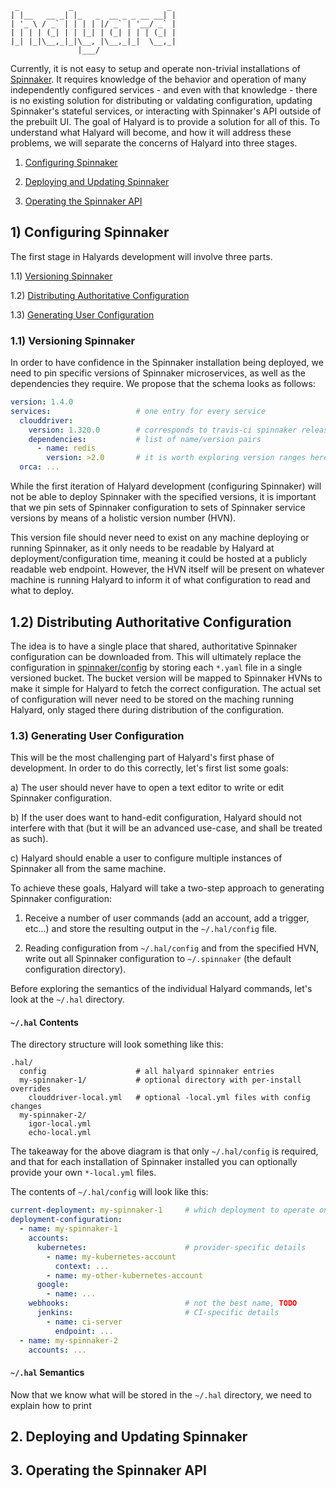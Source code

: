 ```
 _           _                     _
| |__   __ _| |_   _  __ _ _ __ __| |
| '_ \ / _` | | | | |/ _` | '__/ _` |
| | | | (_| | | |_| | (_| | | | (_| |
|_| |_|\__,_|_|\__, |\__,_|_|  \__,_|
               |___/
```

Currently, it is not easy to setup and operate non-trivial installations of
[Spinnaker](https://github.com/spinnaker/spinnaker). It requires knowledge of
the behavior and operation of many independently configured services - and even
with that knowledge - there is no existing solution for distributing or
valdating configuration, updating Spinnaker's stateful services, or interacting
with Spinnaker's API outside of the prebuilt UI. The goal of Halyard
is to provide a solution for all of this. To understand what Halyard will 
become, and how it will address these problems, we will separate the 
concerns of Halyard into three stages.

   1) [Configuring Spinnaker](#1-configuring-spinnaker)

   2) [Deploying and Updating Spinnaker](#2-deploying-and-updating-spinnaker)

   3) [Operating the Spinnaker API](#3-operating-the-spinnaker-api)

## 1) Configuring Spinnaker

The first stage in Halyards development will involve three parts.

1.1) [Versioning Spinnaker](#1-1-versioning-spinnaker)

1.2) [Distributing Authoritative
   Configuration](#1-2-distributing-authoritative-configuration)

1.3) [Generating User Configuration](#1-3-generating-user-configuration)

### 1.1) Versioning Spinnaker

In order to have confidence in the Spinnaker installation being deployed, we
need to pin specific versions of Spinnaker microservices, as well as the
dependencies they require. We propose that the schema looks as follows:

```yaml
version: 1.4.0
services:                   # one entry for every service
  clouddriver:
    version: 1.320.0        # corresponds to travis-ci spinnaker release
    dependencies:           # list of name/version pairs
      - name: redis
        version: >2.0       # it is worth exploring version ranges here
  orca: ...
```

While the first iteration of Halyard development (configuring Spinnaker) will
not be able to deploy Spinnaker with the specified versions, it is important
that we pin sets of Spinnaker configuration to sets of Spinnaker service
versions by means of a holistic version number (HVN).

This version file should never need to exist on any machine deploying or
running Spinnaker, as it only needs to be readable by Halyard at
deployment/configuration time, meaning it could be hosted at a publicly
readable web endpoint. However, the HVN itself will be present on whatever
machine is running Halyard to inform it of what configuration to read and what
to deploy.

## 1.2) Distributing Authoritative Configuration

The idea is to have a single place that shared, authoritative Spinnaker
configuration can be downloaded from. This will ultimately replace the
configuration in
[spinnaker/config](https://github.com/spinnaker/spinnaker/tree/master/config)
by storing each `*.yaml` file in a single versioned bucket. The bucket version
will be mapped to Spinnaker HVNs to make it simple for Halyard to fetch the
correct configuration. The actual set of configuration will never need to be
stored on the maching running Halyard, only staged there during distribution
of the configuration.

### 1.3) Generating User Configuration

This will be the most challenging part of Halyard's first phase of development.
In order to do this correctly, let's first list some goals:

   a) The user should never have to open a text editor to write or edit Spinnaker
   configuration.

   b) If the user does want to hand-edit configuration, Halyard should not
   interfere with that (but it will be an advanced use-case, and shall be
   treated as such).

   c) Halyard should enable a user to configure multiple instances of Spinnaker
   all from the same machine.

To achieve these goals, Halyard will take a two-step approach to generating
Spinnaker configuration:

1. Receive a number of user commands (add an account, add a trigger, etc...)
   and store the resulting output in the `~/.hal/config` file.

2. Reading configuration from `~/.hal/config` and from the specified HVN, write
   out all Spinnaker configuration to `~/.spinnaker` (the default
   configuration directory).

Before exploring the semantics of the individual Halyard commands, let's look
at the `~/.hal` directory.

#### `~/.hal` Contents

The directory structure will look something like this:

```
.hal/
  config                    # all halyard spinnaker entries
  my-spinnaker-1/           # optional directory with per-install overrides
    clouddriver-local.yml   # optional -local.yml files with config changes
  my-spinnaker-2/
    igor-local.yml
    echo-local.yml
```

The takeaway for the above diagram is that only `~/.hal/config` is required,
and that for each installation of Spinnaker installed you can optionally
provide your own `*-local.yml` files.

The contents of `~/.hal/config` will look like this:

```yaml
current-deployment: my-spinnaker-1     # which deployment to operate on
deployment-configuration:
  - name: my-spinnaker-1
    accounts:
      kubernetes:                      # provider-specific details
        - name: my-kubernetes-account
          context: ...
        - name: my-other-kubernetes-account
      google:
        - name: ...
    webhooks:                          # not the best name, TODO
      jenkins:                         # CI-specific details
        - name: ci-server
          endpoint: ...
  - name: my-spinnaker-2
    accounts: ...
```

#### `~/.hal` Semantics

Now that we know what will be stored in the `~/.hal` directory, we need to
explain how to print

## 2. Deploying and Updating Spinnaker

## 3. Operating the Spinnaker API
